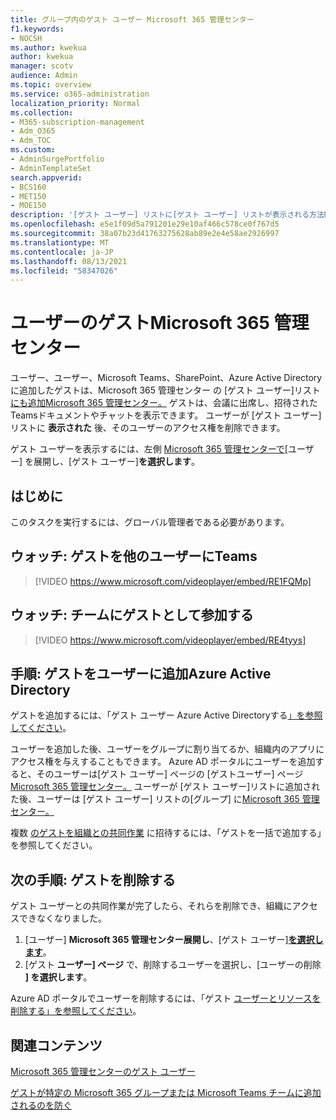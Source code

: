 ```yaml
---
title: グループ内のゲスト ユーザー Microsoft 365 管理センター
f1.keywords:
- NOCSH
ms.author: kwekua
author: kwekua
manager: scotv
audience: Admin
ms.topic: overview
ms.service: o365-administration
localization_priority: Normal
ms.collection:
- M365-subscription-management
- Adm_O365
- Adm_TOC
ms.custom:
- AdminSurgePortfolio
- AdminTemplateSet
search.appverid:
- BCS160
- MET150
- MOE150
description: '[ゲスト ユーザー] リストに[ゲスト ユーザー] リストが表示される方法Microsoft 365 管理センター。'
ms.openlocfilehash: e5e1f09d5a791201e29e10af466c578ce0f767d5
ms.sourcegitcommit: 38a07b23d41763275628ab89e2e4e58ae2926997
ms.translationtype: MT
ms.contentlocale: ja-JP
ms.lasthandoff: 08/13/2021
ms.locfileid: "58347026"
---
```

# <a name="guest-users-in-microsoft-365-admin-center"></a>ユーザーのゲストMicrosoft 365 管理センター

ユーザー、ユーザー、Microsoft Teams、SharePoint、Azure Active Directoryに追加したゲストは、Microsoft 365 管理センター の [ゲスト ユーザー]リスト<a href="https://go.microsoft.com/fwlink/p/?linkid=2074830" target="_blank">にも追加Microsoft 365 管理センター。</a> ゲストは、会議に出席し、招待されたTeamsドキュメントやチャットを表示できます。
ユーザーが [ゲスト ユーザー] リストに **表示された** 後、そのユーザーのアクセス権を削除できます。

ゲスト ユーザーを表示するには、左側 <a href="https://go.microsoft.com/fwlink/p/?linkid=2074830" target="_blank">Microsoft 365 管理センターで</a>[ユーザー] を展開し、[ゲスト ユーザー]**を選択します**。

## <a name="before-you-begin"></a>はじめに

このタスクを実行するには、グローバル管理者である必要があります。

## <a name="watch-add-guests-to-teams"></a>ウォッチ: ゲストを他のユーザーにTeams

> [!VIDEO https://www.microsoft.com/videoplayer/embed/RE1FQMp]

## <a name="watch-join-a-team-as-a-guest"></a>ウォッチ: チームにゲストとして参加する

> [!VIDEO https://www.microsoft.com/videoplayer/embed/RE4tyys]

## <a name="steps-add-guests-in-azure-active-directory"></a>手順: ゲストをユーザーに追加Azure Active Directory

ゲストを追加するには、「ゲスト ユーザー Azure Active Directoryする[」を参照してください](/azure/active-directory/b2b/b2b-quickstart-add-guest-users-portal)。

ユーザーを追加した後、ユーザーをグループに割り当てるか、組織内のアプリにアクセス権を与えすることもできます。 Azure AD ポータルにユーザーを追加すると、そのユーザーは[ゲスト ユーザー] ページの [ゲストユーザー] ページ<a href="https://go.microsoft.com/fwlink/p/?linkid=2074830" target="_blank">Microsoft 365 管理センター。</a>
ユーザーが [ゲスト ユーザー]リストに追加された後、ユーザーは [ゲスト ユーザー] リストの[[](../create-groups/manage-guest-access-in-groups.md#add-guests-to-a-microsoft-365-group-from-the-admin-center)グループ] に<a href="https://go.microsoft.com/fwlink/p/?linkid=2074830" target="_blank">Microsoft 365 管理センター。</a>

複数 [のゲストを組織との共同作業](/azure/active-directory/b2b/tutorial-bulk-invite) に招待するには、「ゲストを一括で追加する」を参照してください。

## <a name="next-steps-remove-a-guest"></a>次の手順: ゲストを削除する

ゲスト ユーザーとの共同作業が完了したら、それらを削除でき、組織にアクセスできなくなりました。

1. [ユーザー] **Microsoft 365 管理センター展開し**、[ゲスト ユーザー]<a href="https://go.microsoft.com/fwlink/p/?linkid=2074830" target="_blank">**を選択します**</a>。
1. [ゲスト **ユーザー] ページ** で、削除するユーザーを選択し、[ユーザーの削除 **] を選択します**。

Azure AD ポータルでユーザーを削除するには、「ゲスト [ユーザーとリソースを削除する」を参照してください](/azure/active-directory/b2b/b2b-quickstart-add-guest-users-portal#clean-up-resources)。

## <a name="related-content"></a>関連コンテンツ

[Microsoft 365 管理センターのゲスト ユーザー](about-guest-users.md)

[ゲストが特定の Microsoft 365 グループまたは Microsoft Teams チームに追加されるのを防ぐ](../../solutions/per-group-guest-access.md)
